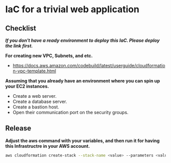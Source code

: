 # IaC for a trivial web application

## Checklist

**_If you don't have a ready environment to deploy this IaC. Please deploy the link first._**

**For creating new VPC, Subnets, and etc.**
- https://docs.aws.amazon.com/codebuild/latest/userguide/cloudformation-vpc-template.html

**Assuming that you already have an environment where you can spin up your EC2 instances.**
- Create a web server.
- Create a database server.
- Create a bastion host.
- Open their communication port on the security groups.

## Release

**Adjust the aws command with your variables, and then run it for having this Infrastructre in your AWS account.**

```sh
aws cloudformation create-stack --stack-name <value> --parameters <value>
```
